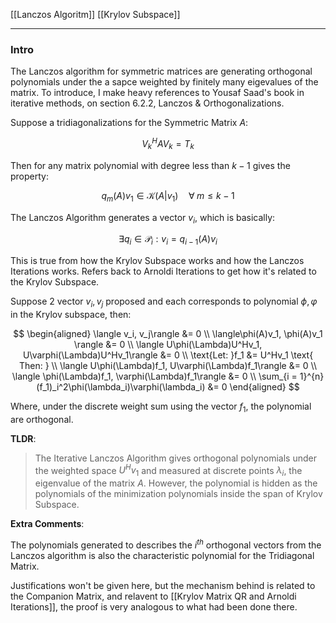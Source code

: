 [[Lanczos Algoritm]]
[[Krylov Subspace]]

---
### **Intro**

The Lanczos algorithm for symmetric matrices are generating orthogonal polynomials under the a sapce weighted by finitely many eigevalues of the matrix. To introduce, I make heavy references to Yousaf Saad's book in iterative methods, on section 6.2.2, Lanczos & Orthogonalizations. 

Suppose a tridiagonalizations for the Symmetric Matrix $A$:

$$
V_k^HAV_k = T_k
$$

Then for any matrix polynomial with degree less than $k - 1$ gives the property: 

$$
q_{m}(A)v_1 \in \mathcal{K}(A|v_1) \quad \forall\; m \le k - 1
$$

The Lanczos Algorithm generates a vector $v_i$, which is basically: 

$$
\exists q_i \in \mathcal{P}_i: v_i = q_{i - 1}(A) v_i
$$

This is true from how the Krylov Subspace works and how the Lanczos Iterations works. Refers back to Arnoldi Iterations to get how it's related to the Krylov Subspace. 

Suppose 2 vector $v_i, v_j$ proposed and each corresponds to polynomial $\phi, \varphi$ in the Krylov subspace, then: 

$$
\begin{aligned}
    \langle v_i, v_j\rangle &= 0 
    \\
    \langle\phi(A)v_1, \phi(A)v_1 \rangle &= 0
    \\
    \langle U\phi(\Lambda)U^Hv_1, U\varphi(\Lambda)U^Hv_1\rangle &= 0
    \\
    \text{Let: }f_1 &= U^Hv_1 \text{ Then: }
    \\
    \langle U\phi(\Lambda)f_1, U\varphi(\Lambda)f_1\rangle &= 0
    \\
    \langle \phi(\Lambda)f_1, \varphi(\Lambda)f_1\rangle &= 0
    \\
    \sum_{i = 1}^{n} (f_1)_i^2\phi(\lambda_i)\varphi(\lambda_i) &= 0
\end{aligned}
$$

Where, under the discrete weight sum using the vector $f_1$, the polynomial are orthogonal. 

**TLDR**: 

> The Iterative Lanczos Algorithm gives orthogonal polynomials under the weighted space $U^Hv_1$ and measured at discrete points $\lambda_i$, the eigenvalue of the matrix $A$. However, the polynomial is hidden as the polynomials of the minimization polynomials inside the span of Krylov Subspace. 

**Extra Comments**: 

The polynomials generated to describes the $i^{th}$ orthogonal vectors from the Lanczos algorithm is also the characteristic polynomial for the Tridiagonal Matrix.

Justifications won't be given here, but the mechanism behind is related to the Companion Matrix, and relavent to [[Krylov Matrix QR and Arnoldi Iterations]], the proof is very analogous to what had been done there. 
